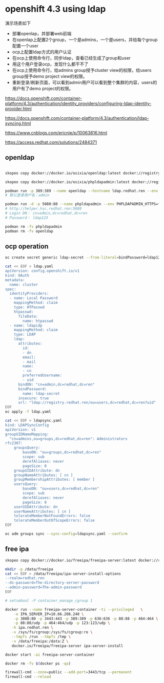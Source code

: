# openshift 4.3 using ldap

演示场景如下
- 部署openlap，并部署web前端
- 在openlap上配置2个group，一个是admins，一个是users，并给每个group配置一个user
- ocp上配置ldap方式的用户认证
- 在ocp上使用命令行，同步ldap，查看已经生成了group和user
- 用这个用户登录ocp，发现什么都干不了
- 在ocp上使用命令行，给admins group授予cluster view的权限，给users group授予demo project view的权限。
- 重新登录/刷新页面，可以看到admin用户可以看到整个集群的内容，users的用户有了demo project的权限。

https://docs.openshift.com/container-platform/4.3/authentication/identity_providers/configuring-ldap-identity-provider.html

https://docs.openshift.com/container-platform/4.3/authentication/ldap-syncing.html

https://www.cnblogs.com/ericnie/p/10063816.html

https://access.redhat.com/solutions/2484371

## openldap

```bash

skopeo copy docker://docker.io/osixia/openldap:latest docker://registry.redhat.ren:5443/docker.io/osixia/openldap:latest

skopeo copy docker://docker.io/osixia/phpldapadmin:latest docker://registry.redhat.ren:5443/docker.io/osixia/phpldapadmin:latest

podman run -p 389:389 --name openldap --hostname ldap.redhat.ren --env LDAP_ORGANISATION="redhat" --env LDAP_DOMAIN="redhat.ren" --env LDAP_ADMIN_PASSWORD="ldap123" --detach registry.redhat.ren:5443/docker.io/osixia/openldap:latest
# 默认登录用户名：admin

podman run -d -p 5080:80 --name phpldapadmin --env PHPLDAPADMIN_HTTPS=false --env PHPLDAPADMIN_LDAP_HOSTS=117.177.241.16 --detach registry.redhat.ren:5443/docker.io/osixia/phpldapadmin:latest
# http://helper.hsc.redhat.ren:5080
# Login DN： cn=admin,dc=redhat,dc=ren
# Password： ldap123

podman rm -fv phpldapadmin
podman rm -fv openldap

```

## ocp operation

```bash
oc create secret generic ldap-secret --from-literal=bindPassword=ldap123 -n openshift-config

cat << EOF > ldap.yaml
apiVersion: config.openshift.io/v1
kind: OAuth
metadata:
  name: cluster
spec:
  identityProviders:
  - name: Local Password
    mappingMethod: claim
    type: HTPasswd
    htpasswd:
      fileData:
        name: htpasswd
  - name: ldapidp 
    mappingMethod: claim 
    type: LDAP
    ldap:
      attributes:
        id: 
        - dn
        email: 
        - mail
        name: 
        - cn
        preferredUsername: 
        - uid
      bindDN: "cn=admin,dc=redhat,dc=ren" 
      bindPassword: 
        name: ldap-secret
      insecure: true 
      url: "ldap://registry.redhat.ren/ou=users,dc=redhat,dc=ren?uid" 
EOF
oc apply -f ldap.yaml

cat << EOF > ldapsync.yaml
kind: LDAPSyncConfig
apiVersion: v1
groupUIDNameMapping:
  "cn=admins,ou=groups,dc=redhat,dc=ren": Administrators 
rfc2307:
    groupsQuery:
        baseDN: "ou=groups,dc=redhat,dc=ren"
        scope: sub
        derefAliases: never
        pageSize: 0
    groupUIDAttribute: dn 
    groupNameAttributes: [ cn ] 
    groupMembershipAttributes: [ member ]
    usersQuery:
        baseDN: "ou=users,dc=redhat,dc=ren"
        scope: sub
        derefAliases: never
        pageSize: 0
    userUIDAttribute: dn 
    userNameAttributes: [ cn ]
    tolerateMemberNotFoundErrors: false
    tolerateMemberOutOfScopeErrors: false
EOF

oc adm groups sync --sync-config=ldapsync.yaml --confirm


```

## free ipa

```bash
skopeo copy docker://docker.io/freeipa/freeipa-server:latest docker://registry.redhat.ren:5443/docker.io/freeipa/freeipa-server:latest

mkdir -p /data/freeipa
cat << EOF > /data/freeipa/ipa-server-install-options
--realm=redhat.ren
--ds-password=The-directory-server-password
--admin-password=The-admin-password
EOF

# setsebool -P container_manage_cgroup 1

docker run --name freeipa-server-container -ti --privileged   \
    -e IPA_SERVER_IP=10.66.208.240 \
    -p 3080:80 -p 3443:443 -p 389:389 -p 636:636 -p 88:88 -p 464:464 \
    -p 88:88/udp -p 464:464/udp -p 123:123/udp \
   -h ipa.redhat.ren \
   -v /sys/fs/cgroup:/sys/fs/cgroup:ro \
   --tmpfs /run --tmpfs /tmp \
   -v /data/freeipa:/data:Z \
   docker.io/freeipa/freeipa-server ipa-server-install

docker start -ai freeipa-server-container

docker rm -fv $(docker ps -qa)

firewall-cmd --zone=public --add-port=3443/tcp --permanent
firewall-cmd --reload

```